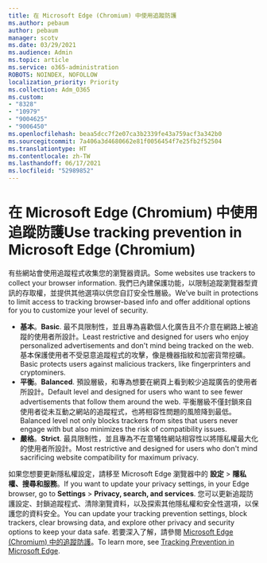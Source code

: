```yaml
---
title: 在 Microsoft Edge (Chromium) 中使用追蹤防護
ms.author: pebaum
author: pebaum
manager: scotv
ms.date: 03/29/2021
ms.audience: Admin
ms.topic: article
ms.service: o365-administration
ROBOTS: NOINDEX, NOFOLLOW
localization_priority: Priority
ms.collection: Adm_O365
ms.custom:
- "8328"
- "10979"
- "9004625"
- "9006450"
ms.openlocfilehash: beaa5dcc7f2e07ca3b2339fe43a759acf3a342b0
ms.sourcegitcommit: 7a406a3d4680662e81f0056454f7e25fb2f52504
ms.translationtype: HT
ms.contentlocale: zh-TW
ms.lasthandoff: 06/17/2021
ms.locfileid: "52989852"
---
```

# <a name="use-tracking-prevention-in-microsoft-edge-chromium"></a><span data-ttu-id="37ff3-102">在 Microsoft Edge (Chromium) 中使用追蹤防護</span><span class="sxs-lookup"><span data-stu-id="37ff3-102">Use tracking prevention in Microsoft Edge (Chromium)</span></span>

<span data-ttu-id="37ff3-103">有些網站會使用追蹤程式收集您的瀏覽器資訊。</span><span class="sxs-lookup"><span data-stu-id="37ff3-103">Some websites use trackers to collect your browser information.</span></span> <span data-ttu-id="37ff3-104">我們已內建保護功能，以限制追蹤瀏覽器型資訊的存取權，並提供其他選項以供您自訂安全性層級。</span><span class="sxs-lookup"><span data-stu-id="37ff3-104">We’ve built in protections to limit access to tracking browser-based info and offer additional options for you to customize your level of security.</span></span>

- <span data-ttu-id="37ff3-105">**基本**。</span><span class="sxs-lookup"><span data-stu-id="37ff3-105">**Basic**.</span></span> <span data-ttu-id="37ff3-106">最不具限制性，並且專為喜歡個人化廣告且不介意在網路上被追蹤的使用者所設計。</span><span class="sxs-lookup"><span data-stu-id="37ff3-106">Least restrictive and designed for users who enjoy personalized advertisements and don't mind being tracked on the web.</span></span> <span data-ttu-id="37ff3-107">基本保護使用者不受惡意追蹤程式的攻擊，像是機器指紋和加密貨幣挖礦。</span><span class="sxs-lookup"><span data-stu-id="37ff3-107">Basic protects users against malicious trackers, like fingerprinters and cryptominers.</span></span>
- <span data-ttu-id="37ff3-108">**平衡**。</span><span class="sxs-lookup"><span data-stu-id="37ff3-108">**Balanced**.</span></span> <span data-ttu-id="37ff3-109">預設層級，和專為想要在網頁上看到較少追蹤廣告的使用者所設計。</span><span class="sxs-lookup"><span data-stu-id="37ff3-109">Default level and designed for users who want to see fewer advertisements that follow them around the web.</span></span> <span data-ttu-id="37ff3-110">平衡層級不僅封鎖來自使用者從未互動之網站的追蹤程式，也將相容性問題的風險降到最低。</span><span class="sxs-lookup"><span data-stu-id="37ff3-110">Balanced level not only blocks trackers from sites that users never engage with but also minimizes the risk of compatibility issues.</span></span>
- <span data-ttu-id="37ff3-111">**嚴格**。</span><span class="sxs-lookup"><span data-stu-id="37ff3-111">**Strict**.</span></span> <span data-ttu-id="37ff3-112">最具限制性，並且專為不在意犧牲網站相容性以將隱私權最大化的使用者所設計。</span><span class="sxs-lookup"><span data-stu-id="37ff3-112">Most restrictive and designed for users who don't mind sacrificing website compatibility for maximum privacy.</span></span>

<span data-ttu-id="37ff3-113">如果您想要更新隱私權設定，請移至 Microsoft Edge 瀏覽器中的 **設定** > **隱私權、搜尋和服務**。</span><span class="sxs-lookup"><span data-stu-id="37ff3-113">If you want to update your privacy settings, in your Edge browser, go to **Settings** > **Privacy, search, and services**.</span></span> <span data-ttu-id="37ff3-114">您可以更新追蹤防護設定、封鎖追蹤程式、清除瀏覽資料，以及探索其他隱私權和安全性選項，以保護您的資料安全。</span><span class="sxs-lookup"><span data-stu-id="37ff3-114">You can update your tracking prevention settings, block trackers, clear browsing data, and explore other privacy and security options to keep your data safe.</span></span> <span data-ttu-id="37ff3-115">若要深入了解，請參閱 [Microsoft Edge (Chromium) 中的追蹤防護](/microsoft-edge/web-platform/tracking-prevention)。</span><span class="sxs-lookup"><span data-stu-id="37ff3-115">To learn more, see [Tracking Prevention in Microsoft Edge](/microsoft-edge/web-platform/tracking-prevention).</span></span> 